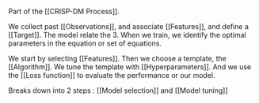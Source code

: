 Part of the [[CRISP-DM Process]].

We collect past [[Observations]], and associate [[Features]], and define a [[Target]]. The model relate the 3. When we train, we identify the optimal parameters in the equation or set of equations. 

We start by selecting [[Features]]. Then we choose a template, the [[Algorithm]]. We tune the template with [[Hyperparameters]]. And we use the [[Loss function]] to evaluate the performance or our model. 

Breaks down into 2 steps : [[Model selection]] and [[Model tuning]]
